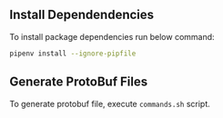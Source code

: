 ## Install Dependendencies

To install package dependencies run below command:

```bash
pipenv install --ignore-pipfile
```

## Generate ProtoBuf Files

To generate protobuf file, execute `commands.sh` script.